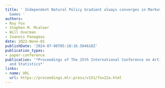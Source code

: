 ```yaml
---
title: ' Independent Natural Policy Gradient always converges in Markov Potential
  Games '
authors:
- Roy Fox
- Stephen M. Mcaleer
- Will Overman
- Ioannis Panageas
date: 2022-None-01
publishDate: '2024-07-06T05:18:16.584618Z'
publication_types:
- paper-conference
publication: '*Proceedings of The 25th International Conference on Artificial Intelligence
  and Statistics*'
links:
- name: URL
  url: https://proceedings.mlr.press/v151/fox22a.html
---
```

